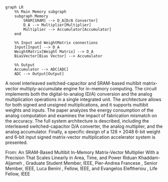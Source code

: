 ```mermaid
graph LR
    %% Main Memory subgraph
    subgraph Memory
        SRAM[SRAM] --> D_A[D/A Converter]
        D_A --> Multiplier[Multiplier]
        Multiplier --> Accumulator[Accumulator]
    end
    
    %% Input and WeightMatrix connections
    Input[Input] --> D_A
    WeightMatrix[Weight Matrix] --> D_A
    BiasVector[Bias Vector] --> Accumulator
    
    %% Output
    Accumulator --> ADC[ADC]
    ADC --> Output[Output]
```

A novel interleaved switched-capacitor and SRAM-based multibit matrix-vector multiply-accumulate engine for in-memory computing. The circuit implements both the digital-to-analog (D/A) conversion and the analog multiplication operations in a single integrated unit. The architecture allows 
for both signed and unsigned multiplications, and it supports multibit weights and inputs. The paper analyzes the energy consumption of the analog computation and examines the impact of fabrication mismatch on the accuracy. The full system architecture is described, including the interleaved switched-capacitor 
D/A converter, the analog multiplier, and the analog accumulator. Finally, a specific design of a 128 × 2048 6-bit weight and 6-bit input signed matrix-vector multiplication accelerator system is presented.

From: An SRAM-Based Multibit In-Memory
Matrix-Vector Multiplier With a Precision That
Scales Linearly in Area, Time, and Power
Riduan Khaddam-Aljameh , Graduate Student Member, IEEE, Pier-Andrea Francese , Senior Member, IEEE,
Luca Benini , Fellow, IEEE, and Evangelos Eleftheriou , Life Fellow, IEEE
